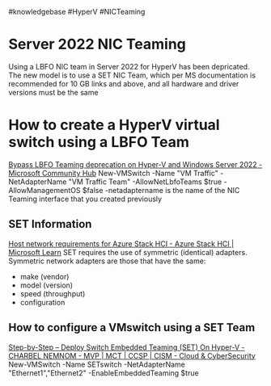#knowledgebase  #HyperV #NICTeaming

# Server 2022 NIC Teaming 
Using a LBFO NIC team in Server 2022 for HyperV has been depricated. The new model is to use a SET NIC Team, which per MS documentation is recommended for 10 GB links and above, and all hardware and driver versions must be the same

# How to create a HyperV virtual switch using a LBFO Team
[Bypass LBFO Teaming deprecation on Hyper-V and Windows Server 2022 - Microsoft Community Hub](https://techcommunity.microsoft.com/t5/windows-server-for-it-pro/bypass-lbfo-teaming-deprecation-on-hyper-v-and-windows-server/m-p/3672310)
New-VMSwitch -Name "VM Traffic" -NetAdapterName "VM Traffic Team" -AllowNetLbfoTeams $true -AllowManagementOS $false
-netadaptername is the name of the NIC Teaming interface that you created previously

## SET Information
[Host network requirements for Azure Stack HCI - Azure Stack HCI | Microsoft Learn](https://learn.microsoft.com/en-us/azure-stack/hci/concepts/host-network-requirements#switch-embedded-teaming-set)
SET requires the use of symmetric (identical) adapters. Symmetric network adapters are those that have the same:

- make (vendor)
- model (version)
- speed (throughput)
- configuration

## How to configure a VMswitch using a SET Team
[Step-by-Step – Deploy Switch Embedded Teaming (SET) On Hyper-V - CHARBEL NEMNOM - MVP | MCT | CCSP | CISM - Cloud & CyberSecurity](https://charbelnemnom.com/deploying-switch-embedded-teaming-set-on-hyper-v/?expand_article=1)
New-VMSwitch -Name SETswitch -NetAdapterName "Ethernet1","Ethernet2" -EnableEmbeddedTeaming $true